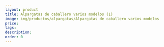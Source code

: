 ```yaml
---
layout: product
title: Alpargatas de caballero varios modelos (1)
image: img/productos/alpargatas/Alpargatas de caballero varios modelos (1).webp
price: 
tags: 
description: 
order: 0
---
```

